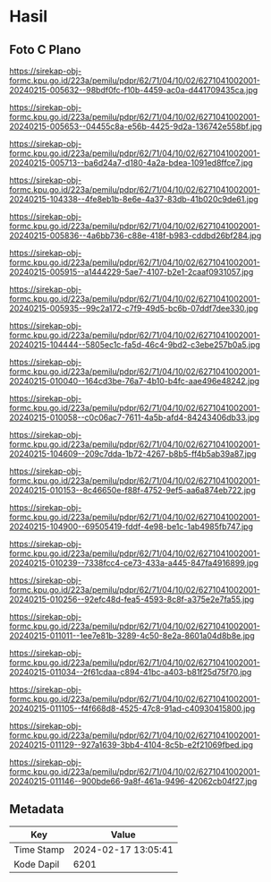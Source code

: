 # Hasil

## Foto C Plano

https://sirekap-obj-formc.kpu.go.id/223a/pemilu/pdpr/62/71/04/10/02/6271041002001-20240215-005632--98bdf0fc-f10b-4459-ac0a-d441709435ca.jpg

https://sirekap-obj-formc.kpu.go.id/223a/pemilu/pdpr/62/71/04/10/02/6271041002001-20240215-005653--04455c8a-e56b-4425-9d2a-136742e558bf.jpg

https://sirekap-obj-formc.kpu.go.id/223a/pemilu/pdpr/62/71/04/10/02/6271041002001-20240215-005713--ba6d24a7-d180-4a2a-bdea-1091ed8ffce7.jpg

https://sirekap-obj-formc.kpu.go.id/223a/pemilu/pdpr/62/71/04/10/02/6271041002001-20240215-104338--4fe8eb1b-8e6e-4a37-83db-41b020c9de61.jpg

https://sirekap-obj-formc.kpu.go.id/223a/pemilu/pdpr/62/71/04/10/02/6271041002001-20240215-005836--4a6bb736-c88e-418f-b983-cddbd26bf284.jpg

https://sirekap-obj-formc.kpu.go.id/223a/pemilu/pdpr/62/71/04/10/02/6271041002001-20240215-005915--a1444229-5ae7-4107-b2e1-2caaf0931057.jpg

https://sirekap-obj-formc.kpu.go.id/223a/pemilu/pdpr/62/71/04/10/02/6271041002001-20240215-005935--99c2a172-c7f9-49d5-bc6b-07ddf7dee330.jpg

https://sirekap-obj-formc.kpu.go.id/223a/pemilu/pdpr/62/71/04/10/02/6271041002001-20240215-104444--5805ec1c-fa5d-46c4-9bd2-c3ebe257b0a5.jpg

https://sirekap-obj-formc.kpu.go.id/223a/pemilu/pdpr/62/71/04/10/02/6271041002001-20240215-010040--164cd3be-76a7-4b10-b4fc-aae496e48242.jpg

https://sirekap-obj-formc.kpu.go.id/223a/pemilu/pdpr/62/71/04/10/02/6271041002001-20240215-010058--c0c06ac7-7611-4a5b-afd4-84243406db33.jpg

https://sirekap-obj-formc.kpu.go.id/223a/pemilu/pdpr/62/71/04/10/02/6271041002001-20240215-104609--209c7dda-1b72-4267-b8b5-ff4b5ab39a87.jpg

https://sirekap-obj-formc.kpu.go.id/223a/pemilu/pdpr/62/71/04/10/02/6271041002001-20240215-010153--8c46650e-f88f-4752-9ef5-aa6a874eb722.jpg

https://sirekap-obj-formc.kpu.go.id/223a/pemilu/pdpr/62/71/04/10/02/6271041002001-20240215-104900--69505419-fddf-4e98-be1c-1ab4985fb747.jpg

https://sirekap-obj-formc.kpu.go.id/223a/pemilu/pdpr/62/71/04/10/02/6271041002001-20240215-010239--7338fcc4-ce73-433a-a445-847fa4916899.jpg

https://sirekap-obj-formc.kpu.go.id/223a/pemilu/pdpr/62/71/04/10/02/6271041002001-20240215-010256--92efc48d-fea5-4593-8c8f-a375e2e7fa55.jpg

https://sirekap-obj-formc.kpu.go.id/223a/pemilu/pdpr/62/71/04/10/02/6271041002001-20240215-011011--1ee7e81b-3289-4c50-8e2a-8601a04d8b8e.jpg

https://sirekap-obj-formc.kpu.go.id/223a/pemilu/pdpr/62/71/04/10/02/6271041002001-20240215-011034--2f61cdaa-c894-41bc-a403-b81f25d75f70.jpg

https://sirekap-obj-formc.kpu.go.id/223a/pemilu/pdpr/62/71/04/10/02/6271041002001-20240215-011105--f4f668d8-4525-47c8-91ad-c40930415800.jpg

https://sirekap-obj-formc.kpu.go.id/223a/pemilu/pdpr/62/71/04/10/02/6271041002001-20240215-011129--927a1639-3bb4-4104-8c5b-e2f21069fbed.jpg

https://sirekap-obj-formc.kpu.go.id/223a/pemilu/pdpr/62/71/04/10/02/6271041002001-20240215-011146--900bde66-9a8f-461a-9496-42062cb04f27.jpg


## Metadata

| Key        | Value               |
| ---------- | ------------------- |
| Time Stamp | 2024-02-17 13:05:41 |
| Kode Dapil | 6201                |



